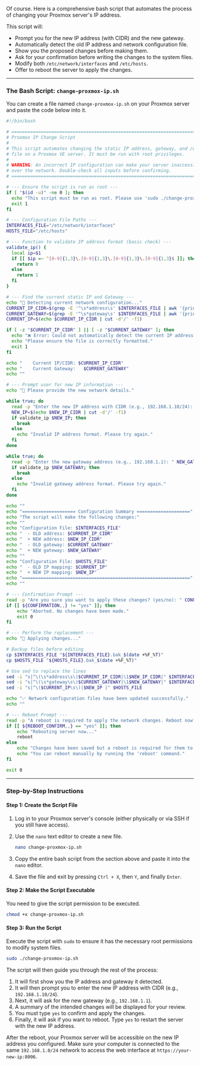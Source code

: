 Of course. Here is a comprehensive bash script that automates the process of changing your Proxmox server's IP address.

This script will:
* Prompt you for the new IP address (with CIDR) and the new gateway.
* Automatically detect the old IP address and network configuration file.
* Show you the proposed changes before making them.
* Ask for your confirmation before writing the changes to the system files.
* Modify both `/etc/network/interfaces` and `/etc/hosts`.
* Offer to reboot the server to apply the changes.

***

### The Bash Script: `change-proxmox-ip.sh`

You can create a file named `change-proxmox-ip.sh` on your Proxmox server and paste the code below into it.

```bash
#!/bin/bash

# =================================================================================
# Proxmox IP Change Script
#
# This script automates changing the static IP address, gateway, and /etc/hosts
# file on a Proxmox VE server. It must be run with root privileges.
#
# WARNING: An incorrect IP configuration can make your server inaccessible
# over the network. Double-check all inputs before confirming.
# =================================================================================

# --- Ensure the script is run as root ---
if [ "$(id -u)" -ne 0 ]; then
  echo "This script must be run as root. Please use 'sudo ./change-proxmox-ip.sh'" >&2
  exit 1
fi

# --- Configuration File Paths ---
INTERFACES_FILE="/etc/network/interfaces"
HOSTS_FILE="/etc/hosts"

# --- Function to validate IP address format (basic check) ---
validate_ip() {
  local ip=$1
  if [[ $ip =~ ^[0-9]{1,3}\.[0-9]{1,3}\.[0-9]{1,3}\.[0-9]{1,3}$ ]]; then
    return 0
  else
    return 1
  fi
}

# --- Find the current static IP and Gateway ---
echo "🔎 Detecting current network configuration..."
CURRENT_IP_CIDR=$(grep -E '^\s*address\s' $INTERFACES_FILE | awk '{print $2}')
CURRENT_GATEWAY=$(grep -E '^\s*gateway\s' $INTERFACES_FILE | awk '{print $2}')
CURRENT_IP=$(echo $CURRENT_IP_CIDR | cut -d'/' -f1)

if [ -z "$CURRENT_IP_CIDR" ] || [ -z "$CURRENT_GATEWAY" ]; then
  echo "❌ Error: Could not automatically detect the current IP address or gateway from $INTERFACES_FILE."
  echo "Please ensure the file is correctly formatted."
  exit 1
fi

echo "    Current IP/CIDR: $CURRENT_IP_CIDR"
echo "    Current Gateway:   $CURRENT_GATEWAY"
echo ""

# --- Prompt user for new IP information ---
echo "📝 Please provide the new network details."

while true; do
  read -p "Enter the new IP address with CIDR (e.g., 192.168.1.10/24): " NEW_IP_CIDR
  NEW_IP=$(echo $NEW_IP_CIDR | cut -d'/' -f1)
  if validate_ip $NEW_IP; then
    break
  else
    echo "Invalid IP address format. Please try again."
  fi
done

while true; do
  read -p "Enter the new gateway address (e.g., 192.168.1.1): " NEW_GATEWAY
  if validate_ip $NEW_GATEWAY; then
    break
  else
    echo "Invalid gateway address format. Please try again."
  fi
done

echo ""
echo "==================== Configuration Summary ===================="
echo "The script will make the following changes:"
echo ""
echo "Configuration File: $INTERFACES_FILE"
echo "  - OLD address: $CURRENT_IP_CIDR"
echo "  + NEW address: $NEW_IP_CIDR"
echo "  - OLD gateway: $CURRENT_GATEWAY"
echo "  + NEW gateway: $NEW_GATEWAY"
echo ""
echo "Configuration File: $HOSTS_FILE"
echo "  - OLD IP mapping: $CURRENT_IP"
echo "  + NEW IP mapping: $NEW_IP"
echo "==============================================================="
echo ""

# --- Confirmation Prompt ---
read -p "Are you sure you want to apply these changes? (yes/no): " CONFIRMATION
if [[ ${CONFIRMATION,,} != "yes" ]]; then
    echo "Aborted. No changes have been made."
    exit 0
fi

# --- Perform the replacement ---
echo "🚀 Applying changes..."

# Backup files before editing
cp $INTERFACES_FILE "${INTERFACES_FILE}.bak_$(date +%F_%T)"
cp $HOSTS_FILE "${HOSTS_FILE}.bak_$(date +%F_%T)"

# Use sed to replace the lines
sed -i "s|^\(\s*address\s\)$CURRENT_IP_CIDR|\1$NEW_IP_CIDR|" $INTERFACES_FILE
sed -i "s|^\(\s*gateway\s\)$CURRENT_GATEWAY|\1$NEW_GATEWAY|" $INTERFACES_FILE
sed -i "s|^\($CURRENT_IP\s\)|$NEW_IP |" $HOSTS_FILE

echo "✅ Network configuration files have been updated successfully."
echo ""

# --- Reboot Prompt ---
read -p "A reboot is required to apply the network changes. Reboot now? (yes/no): " REBOOT_CONFIRM
if [[ ${REBOOT_CONFIRM,,} == "yes" ]]; then
    echo "Rebooting server now..."
    reboot
else
    echo "Changes have been saved but a reboot is required for them to take effect."
    echo "You can reboot manually by running the 'reboot' command."
fi

exit 0
```

***

### Step-by-Step Instructions

#### Step 1: Create the Script File

1.  Log in to your Proxmox server's console (either physically or via SSH if you still have access).
2.  Use the `nano` text editor to create a new file.

    ```bash
    nano change-proxmox-ip.sh
    ```

3.  Copy the entire bash script from the section above and paste it into the `nano` editor.
4.  Save the file and exit by pressing `Ctrl + X`, then `Y`, and finally `Enter`.

#### Step 2: Make the Script Executable

You need to give the script permission to be executed.

```bash
chmod +x change-proxmox-ip.sh
```

#### Step 3: Run the Script

Execute the script with `sudo` to ensure it has the necessary root permissions to modify system files.

```bash
sudo ./change-proxmox-ip.sh
```

The script will then guide you through the rest of the process:

1.  It will first show you the IP address and gateway it detected.
2.  It will then prompt you to enter the new IP address with CIDR (e.g., `192.168.1.10/24`).
3.  Next, it will ask for the new gateway (e.g., `192.168.1.1`).
4.  A summary of the intended changes will be displayed for your review.
5.  You must type `yes` to confirm and apply the changes.
6.  Finally, it will ask if you want to reboot. Type `yes` to restart the server with the new IP address.

After the reboot, your Proxmox server will be accessible on the new IP address you configured. Make sure your computer is connected to the same `192.168.1.0/24` network to access the web interface at `https://your-new-ip:8006`.
